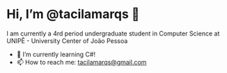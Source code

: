 <h1> Hi, I’m @tacilamarqs 👋</h1>

<p> I am currently a 4rd period undergraduate student in Computer Science at UNIPÊ - University Center of João Pessoa</p>

- 🌱 I’m currently learning C#!
- 📫 How to reach me: tacilamarqs@gmail.com 

<!---
tacilamarqs/tacilamarqs is a ✨ special ✨ repository because its `README.md` (this file) appears on your GitHub profile.
You can click the Preview link to take a look at your changes.
--->
